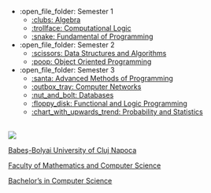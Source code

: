 <ul>
  <li>:open_file_folder: Semester 1
    <ul>
      <li>
        <a href="https://github.com/teodoradra/Algebra"> 
          :clubs:  Algebra 
        </a>
      </li>
      <li>
        <a href="https://github.com/teodoradra/Computational-Logic"> 
          :trollface:  Computational Logic 
        </a>
      </li>
      <li>
        <a href="https://github.com/teodoradra/Fundamental-of-Programming"> 
          :snake:  Fundamental of Programming 
        </a>
      </li>
    </ul>
  </li>
  <li>:open_file_folder: Semester 2
    <ul>
      <li>
        <a href="https://github.com/teodoradra/Data-Structures-and-Algorithms"> 
          :scissors:  Data Structures and Algorithms 
        </a>
      </li>
      <li>
        <a href="https://github.com/teodoradra/Object-Oriented-Programming"> 
          :poop:  Object Oriented Programming 
        </a>
      </li>
    </ul>
  </li>
  <li>:open_file_folder: Semester 3
    <ul>
      <li>
        <a href="https://github.com/teodoradra/MAP"> 
          :santa:  Advanced Methods of Programming 
        </a>
      </li>
      <li>
        <a href="https://github.com/teodoradra/Computer-Networks"> 
          :outbox_tray:  Computer Networks 
        </a>
      </li>
      <li>
        <a href="https://github.com/teodoradra/Databases"> 
          :nut_and_bolt:  Databases 
        </a>
      </li>
      <li>
        <a href="https://github.com/teodoradra/Functional-and-Logic-Programming"> 
          :floppy_disk:  Functional and Logic Programming 
        </a>
      </li>
      <li>
        <a href="https://github.com/teodoradra/Probability-and-Statistics"> 
          :chart_with_upwards_trend:  Probability and Statistics
        </a>
      </li>
    </ul>
  </li>
  
</ul>

<br>
<img src="http://www.chem.ubbcluj.ro/romana/conferinte/MEEMB/archive/pictures/ubb.gif" />
<a href="http://www.cs.ubbcluj.ro">
<p> Babeş-Bolyai University of Cluj Napoca </p>
<p> Faculty of Mathematics and Computer Science </p>
<p> Bachelor’s in Computer Science </p>
</a>
<br>
